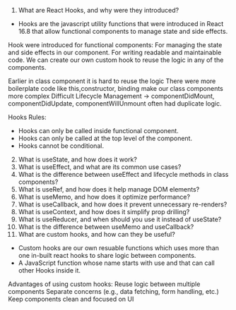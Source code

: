 1. What are React Hooks, and why were they introduced?

- Hooks are the javascript utility functions that were introduced in React 16.8 that allow functional components to manage state and side effects.

Hook were introduced for functional components:
For managing the state and side effects in our component.
For writing readable and maintainable code.
We can create our own custom hook to reuse the logic in any of the components.

Earlier in class component it is hard to reuse the logic
There were more boilerplate code like this,constructor, binding make our class components more complex
Difficult Lifecycle Management → componentDidMount, componentDidUpdate, componentWillUnmount often had duplicate logic.

Hooks Rules:

- Hooks can only be called inside functional component.
- Hooks can only be called at the top level of the component.
- Hooks cannot be conditional.


2. What is useState, and how does it work?
3. What is useEffect, and what are its common use cases?
4. What is the difference between useEffect and lifecycle methods in class components?
5. What is useRef, and how does it help manage DOM elements?
6. What is useMemo, and how does it optimize performance?
7. What is useCallback, and how does it prevent unnecessary re-renders?
8. What is useContext, and how does it simplify prop drilling? 
9. What is useReducer, and when should you use it instead of useState?
10. What is the difference between useMemo and useCallback?
11. What are custom hooks, and how can they be useful?

- Custom hooks are our own resuable functions which uses more than one in-built react hooks to share logic between components.
- A JavaScript function whose name starts with use and that can call other Hooks inside it.

Advantages of using custom hooks:
Reuse logic between multiple components
Separate concerns (e.g., data fetching, form handling, etc.)
Keep components clean and focused on UI
